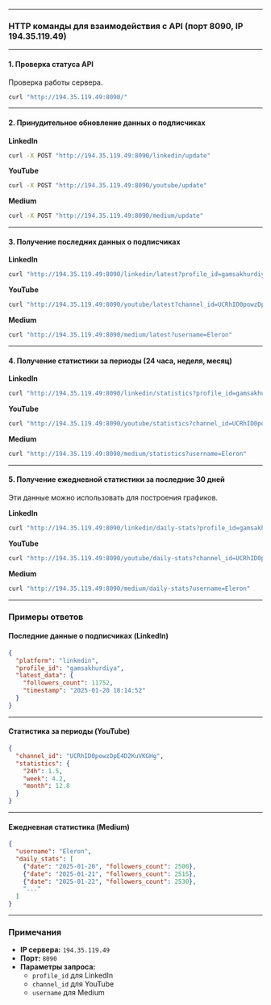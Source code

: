 
---

### **HTTP команды для взаимодействия с API (порт 8090, IP 194.35.119.49)**

---

#### **1. Проверка статуса API**
Проверка работы сервера.

```bash
curl "http://194.35.119.49:8090/"
```

---

#### **2. Принудительное обновление данных о подписчиках**

**LinkedIn**
```bash
curl -X POST "http://194.35.119.49:8090/linkedin/update"
```

**YouTube**
```bash
curl -X POST "http://194.35.119.49:8090/youtube/update"
```

**Medium**
```bash
curl -X POST "http://194.35.119.49:8090/medium/update"
```

---

#### **3. Получение последних данных о подписчиках**

**LinkedIn**
```bash
curl "http://194.35.119.49:8090/linkedin/latest?profile_id=gamsakhurdiya"
```

**YouTube**
```bash
curl "http://194.35.119.49:8090/youtube/latest?channel_id=UCRhID0powzDpE4D2KuVKGHg"
```

**Medium**
```bash
curl "http://194.35.119.49:8090/medium/latest?username=Eleron"
```

---

#### **4. Получение статистики за периоды (24 часа, неделя, месяц)**

**LinkedIn**
```bash
curl "http://194.35.119.49:8090/linkedin/statistics?profile_id=gamsakhurdiya"
```

**YouTube**
```bash
curl "http://194.35.119.49:8090/youtube/statistics?channel_id=UCRhID0powzDpE4D2KuVKGHg"
```

**Medium**
```bash
curl "http://194.35.119.49:8090/medium/statistics?username=Eleron"
```

---

#### **5. Получение ежедневной статистики за последние 30 дней**

Эти данные можно использовать для построения графиков.

**LinkedIn**
```bash
curl "http://194.35.119.49:8090/linkedin/daily-stats?profile_id=gamsakhurdiya"
```

**YouTube**
```bash
curl "http://194.35.119.49:8090/youtube/daily-stats?channel_id=UCRhID0powzDpE4D2KuVKGHg"
```

**Medium**
```bash
curl "http://194.35.119.49:8090/medium/daily-stats?username=Eleron"
```

---

### **Примеры ответов**

#### **Последние данные о подписчиках (LinkedIn)**

```json
{
  "platform": "linkedin",
  "profile_id": "gamsakhurdiya",
  "latest_data": {
    "followers_count": 11752,
    "timestamp": "2025-01-20 18:14:52"
  }
}
```

---

#### **Статистика за периоды (YouTube)**

```json
{
  "channel_id": "UCRhID0powzDpE4D2KuVKGHg",
  "statistics": {
    "24h": 1.5,
    "week": 4.2,
    "month": 12.8
  }
}
```

---

#### **Ежедневная статистика (Medium)**

```json
{
  "username": "Eleron",
  "daily_stats": [
    {"date": "2025-01-20", "followers_count": 2500},
    {"date": "2025-01-21", "followers_count": 2515},
    {"date": "2025-01-22", "followers_count": 2530},
    "..."
  ]
}
```

---

### **Примечания**

- **IP сервера:** `194.35.119.49`
- **Порт:** `8090`
- **Параметры запроса:**
  - `profile_id` для LinkedIn
  - `channel_id` для YouTube
  - `username` для Medium
